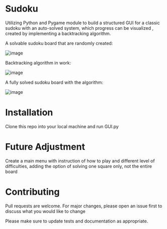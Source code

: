 # Sudoku
Utilizing Python and Pygame module to build a structured GUI for a classic sudoku with an auto-solved system, which progress can be visualized , created by implementing a backtracking algorithm.

A solvable sudoku board that are randomly created:

![image](https://user-images.githubusercontent.com/76863485/158907301-abbfc799-eca6-4608-a71c-0da41f4e69f6.png)

Backtracking algorithm in work:

![image](https://user-images.githubusercontent.com/76863485/158907325-5c366ac1-2433-425f-b128-e6e2edb00e0c.png)

A fully solved sudoku board with the algorithm:

![image](https://user-images.githubusercontent.com/76863485/158907596-f23d3881-efb2-4bca-9754-b293d7021c8f.png)

# Installation
Clone this repo into your local machine and run GUI.py

# Future Adjustment
Create a main menu with instruction of how to play and different level of difficulties, adding the option of solving one square only, not the entire board

# Contributing

Pull requests are welcome. For major changes, please open an issue first to discuss what you would like to change

Please make sure to update tests and documentation as appropriate.

